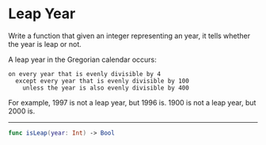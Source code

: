 # Leap Year

Write a function that given an integer representing an year, it
tells whether the year is leap or not.

A leap year in the Gregorian calendar occurs:

```plain
on every year that is evenly divisible by 4
  except every year that is evenly divisible by 100
    unless the year is also evenly divisible by 400
```

For example, 1997 is not a leap year, but 1996 is. 1900 is not
a leap year, but 2000 is.

---

```swift
func isLeap(year: Int) -> Bool
```
